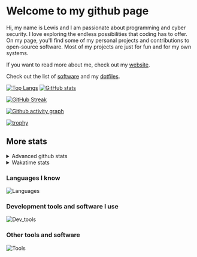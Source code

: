 # Welcome to my github page
Hi, my name is Lewis and I am passionate about programming and cyber security. I love exploring the endless possibilities that coding has to offer. On my page, you'll find some of my personal projects and contributions to open-source software. Most of my projects are just for fun and for my own systems.

If you want to read more about me, check out my [website](https://awesomelewis2007.github.io/).

Check out the list of [software](https://github.com/awesomelewis2007/awesomelewis2007/blob/master/software.md) and my [dotfiles](https://github.com/awesomelewis2007/dotfiles).



[![Top Langs](https://github-readme-stats.vercel.app/api/top-langs/?username=awesomelewis2007&hide=html,css,jupyter%20notebook&langs_count=10&layout=compact&theme=transparent&exclude_repo=GPT-code-repository)](https://github.com/anuraghazra/github-readme-stats) [![GitHub stats](https://github-readme-stats.vercel.app/api?username=awesomelewis2007&show_icons=true&theme=transparent)](https://github.com/anuraghazra/github-readme-stats)

[![GitHub Streak](https://streak-stats.demolab.com?user=Awesomelewis2007&theme=transparent)](https://git.io/streak-stats)

[![Github activity graph](https://github-readme-activity-graph.vercel.app/graph?username=awesomelewis2007&theme=github-compact&area=true)](https://github.com/ashutosh00710/github-readme-activity-graph)

[![trophy](https://github-profile-trophy.vercel.app/?username=awesomelewis2007&theme=darkhub)](https://github.com/ryo-ma/github-profile-trophy)

## More stats
<details close>
<summary>Advanced github stats</summary>
<br>
  
![Metrics](https://raw.githubusercontent.com/awesomelewis2007/awesomelewis2007/master/github-metrics.svg)
  
</details>

<details close>
<summary>Wakatime stats</summary>
<br>

<!--START_SECTION:waka-->

```txt
Python        49 mins         █████▒░░░░░░░░░░░░░░░░░░░   21.64 %
C             46 mins         █████░░░░░░░░░░░░░░░░░░░░   20.35 %
JavaScript    32 mins         ███▓░░░░░░░░░░░░░░░░░░░░░   14.29 %
Other         24 mins         ██▓░░░░░░░░░░░░░░░░░░░░░░   10.58 %
Markdown      23 mins         ██▓░░░░░░░░░░░░░░░░░░░░░░   10.12 %
C++           11 mins         █▒░░░░░░░░░░░░░░░░░░░░░░░   04.82 %
YAML          8 mins          █░░░░░░░░░░░░░░░░░░░░░░░░   03.53 %
CSV           7 mins          █░░░░░░░░░░░░░░░░░░░░░░░░   03.41 %
Rust          7 mins          ▓░░░░░░░░░░░░░░░░░░░░░░░░   03.17 %
Makefile      4 mins          ▓░░░░░░░░░░░░░░░░░░░░░░░░   02.07 %
Bash          3 mins          ▒░░░░░░░░░░░░░░░░░░░░░░░░   01.32 %
Text          2 mins          ▒░░░░░░░░░░░░░░░░░░░░░░░░   01.20 %
TOML          1 min           ▒░░░░░░░░░░░░░░░░░░░░░░░░   00.81 %
HTML          1 min           ░░░░░░░░░░░░░░░░░░░░░░░░░   00.56 %
TSConfig      1 min           ░░░░░░░░░░░░░░░░░░░░░░░░░   00.54 %
```

<!--END_SECTION:waka-->
</details>

### Languages I know
![Languages](https://skillicons.dev/icons?i=python,cpp,cs,c,javascript,nodejs,dotnet,bash,css,html,rust)
### Development tools and software I use
![Dev_tools](https://skillicons.dev/icons?i=git,docker,github,googlecloud,vscode,visualstudio,raspberrypi,linux,powershell,replit)
### Other tools and software
![Tools](https://skillicons.dev/icons?i=blender,ps,pr,ai,xd,figma)
